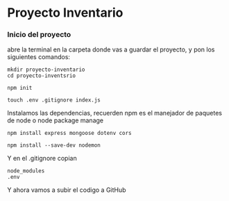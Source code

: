 # Proyecto Inventario
### Inicio del proyecto
abre la terminal en la carpeta donde vas a guardar el proyecto, y pon los siguientes comandos:
```
mkdir proyecto-inventario
cd proyecto-inventsrio
```
```
npm init
```
```
touch .env .gitignore index.js 
```
Instalamos las dependencias, recuerden npm es el manejador de paquetes de node o node package manage 
```
npm install express mongoose dotenv cors
```
```
npm install --save-dev nodemon
```
Y en el .gitignore copian
```
node_modules
.env
```
Y ahora vamos a subir el codigo a GitHub

